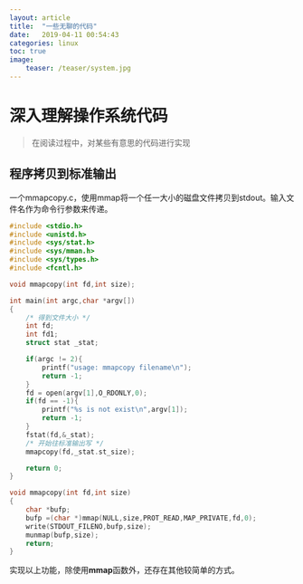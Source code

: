 ```yaml
---
layout: article
title:  "一些无聊的代码"
date:   2019-04-11 00:54:43
categories: linux
toc: true
image:
    teaser: /teaser/system.jpg
---
```


# 深入理解操作系统代码 #

> 在阅读过程中，对某些有意思的代码进行实现

## 程序拷贝到标准输出 ##

一个mmapcopy.c，使用mmap将一个任一大小的磁盘文件拷贝到stdout。输入文件名作为命令行参数来传递。

```c
#include <stdio.h>
#include <unistd.h>
#include <sys/stat.h>
#include <sys/mman.h>
#include <sys/types.h>
#include <fcntl.h>

void mmapcopy(int fd,int size);

int main(int argc,char *argv[])
{
    /* 得到文件大小 */
    int fd;
    int fd1;
    struct stat _stat;

    if(argc != 2){
        printf("usage: mmapcopy filename\n");
        return -1;
    }
    fd = open(argv[1],O_RDONLY,0);
    if(fd == -1){
        printf("%s is not exist\n",argv[1]);
        return -1;
    }
    fstat(fd,&_stat);
    /* 开始往标准输出写 */
    mmapcopy(fd,_stat.st_size);

    return 0;
}

void mmapcopy(int fd,int size)
{
    char *bufp;
    bufp =(char *)mmap(NULL,size,PROT_READ,MAP_PRIVATE,fd,0);
    write(STDOUT_FILENO,bufp,size);
    munmap(bufp,size);
    return;
}


```

实现以上功能，除使用**mmap**函数外，还存在其他较简单的方式。
